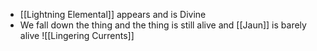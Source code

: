 - [[Lightning Elemental]] appears and is Divine
- We fall down the thing and the thing is still alive and [[Jaun]] is barely alive
 ![[Lingering Currents]]